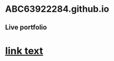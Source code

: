 # ABC63922284.github.io
<h2><a herf="https://abc63922284.github.io"> Live portfolio<h2>
<a href="https://abc63922284.github.io">link text</a>

